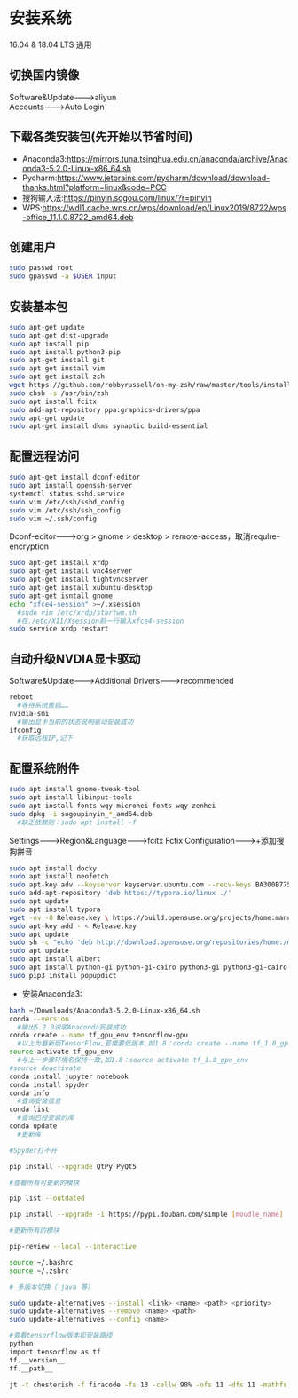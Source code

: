 # 安装系统
16.04 & 18.04 LTS 通用

## 切换国内镜像
Software&Update--->aliyun
</br>
Accounts--->Auto Login

## 下载各类安装包(先开始以节省时间)
* Anaconda3:https://mirrors.tuna.tsinghua.edu.cn/anaconda/archive/Anaconda3-5.2.0-Linux-x86_64.sh
* Pycharm:https://www.jetbrains.com/pycharm/download/download-thanks.html?platform=linux&code=PCC
* 搜狗输入法:https://pinyin.sogou.com/linux/?r=pinyin
* WPS:https://wdl1.cache.wps.cn/wps/download/ep/Linux2019/8722/wps-office_11.1.0.8722_amd64.deb

## 创建用户
```bash
sudo passwd root
sudo gpasswd -a $USER input
```

## 安装基本包
```bash
sudo apt-get update
sudo apt-get dist-upgrade
sudo apt install pip
sudo apt install python3-pip
sudo apt-get install git
sudo apt-get install vim
sudo apt-get install zsh
wget https://github.com/robbyrussell/oh-my-zsh/raw/master/tools/install.sh -O - | sh
sudo chsh -s /usr/bin/zsh
sudo apt install fcitx
sudo add-apt-repository ppa:graphics-drivers/ppa
sudo apt-get update
sudo apt-get install dkms synaptic build-essential
```

## 配置远程访问
```bash
sudo apt-get install dconf-editor
sudo apt install openssh-server
systemctl status sshd.service
sudo vim /etc/ssh/sshd_config
sudo vim /etc/ssh/ssh_config
sudo vim ~/.ssh/config
```
Dconf-editor--->org > gnome > desktop > remote-access，取消requlre-encryption
```bash
sudo apt-get install xrdp
sudo apt-get install vnc4server
sudo apt-get install tightvncserver
sudo apt-get install xubuntu-desktop
sudo apt-get isntall gnome
echo "xfce4-session" >~/.xsession
  #sudo vim /etc/xrdp/startwm.sh
  #在./etc/X11/Xsession前一行输入xfce4-session
sudo service xrdp restart
```

## 自动升级NVDIA显卡驱动
Software&Update--->Additional Drivers--->recommended
```bash
reboot
  #等待系统重启……
nvidia-smi
  #输出显卡当前的状态说明驱动安装成功
ifconfig
  #获取远程IP,记下
```

## 配置系统附件
```bash
sudo apt install gnome-tweak-tool
sudo apt install libinput-tools
sudo apt install fonts-wqy-microhei fonts-wqy-zenhei
sudo dpkg -i sogoupinyin_*_amd64.deb
  #缺乏依赖则：sudo apt install -f
```
Settings--->Region&Language--->fcitx
Fctix Configuration--->+添加搜狗拼音
```bash
sudo apt install docky
sudo apt install neofetch
sudo apt-key adv --keyserver keyserver.ubuntu.com --recv-keys BA300B7755AFCFAE
sudo add-apt-repository 'deb https://typora.io/linux ./'
sudo apt update
sudo apt install typora
wget -nv -O Release.key \ https://build.opensuse.org/projects/home:manuelschneid3r/public_key
sudo apt-key add - < Release.key
sudo apt update
sudo sh -c "echo 'deb http://download.opensuse.org/repositories/home:/manuelschneid3r/xUbuntu_18.04/ /' > /etc/apt/sources.list.d/home:manuelschneid3r.list"
sudo apt update
sudo apt install albert
sudo apt install python-gi python-gi-cairo python3-gi python3-gi-cairo gir1.2-gtk-3.0
sudo pip3 install popupdict
```
* 安装Anaconda3:
```bash
bash ~/Downloads/Anaconda3-5.2.0-Linux-x86_64.sh
conda --version
  #输出5.2.0说明Anaconda安装成功
conda create --name tf_gpu_env tensorflow-gpu
  #以上为最新版TensorFlow,若需要低版本,如1.8：conda create --name tf_1.8_gpu_env tensorflow-gpu=1.8 python=3.6
source activate tf_gpu_env
  #与上一步骤环境名保持一致,如1.8：source activate tf_1.8_gpu_env
#source deactivate
conda install jupyter notebook
conda install spyder
conda info
  #查询安装信息
conda list
  #查询已经安装的库
conda update 
  #更新库

#Spyder打不开

pip install --upgrade QtPy PyQt5

#查看所有可更新的模块

pip list --outdated

pip install --upgrade -i https://pypi.douban.com/simple [moudle_name]

#更新所有的模块

pip-review --local --interactive

source ~/.bashrc
source ~/.zshrc

# 多版本切换（ java 等）

sudo update-alternatives --install <link> <name> <path> <priority>
sudo update-alternatives --remove <name> <path>
sudo update-alternatives --config <name>

#查看tensorflow版本和安装路径
python
import tensorflow as tf
tf.__version__
tf.__path__

jt -t chesterish -f firacode -fs 13 -cellw 90% -ofs 11 -dfs 11 -mathfs 120 -cursw 3 -cursc o -T -N -kl
